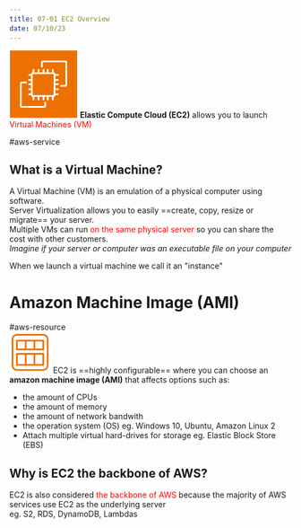 ```yaml
---
title: 07-01 EC2 Overview
date: 07/10/23
---
```


![35](../../images/icons/EC2_Icon.png) **Elastic Compute Cloud (EC2)** allows you to launch <span style="color:#ff0000">Virtual Machines (VM)</span>
  
\#aws-service 

## What is a Virtual Machine?

A Virtual Machine (VM) is an emulation of a physical computer using software.  
Server Virtualization allows you to easily ==create, copy, resize or migrate== your server.  
Multiple VMs can run <span style="color:#ff0000">on the same physical server</span> so you can share the cost with other customers.  
*Imagine if your server or computer was an executable file on your computer*

When we launch a virtual machine we call it an "instance"

# Amazon Machine Image (AMI)

\#aws-resource   
![35](../../images/icons/AMI_Icon.png) EC2 is ==highly configurable== where you can choose an **amazon machine image (AMI)** that affects options such as:

* the amount of CPUs
* the amount of memory
* the amount of network bandwith
* the operation system (OS) eg. Windows 10, Ubuntu, Amazon Linux 2
* Attach multiple virtual hard-drives for storage eg. Elastic Block Store (EBS)

## Why is EC2 the backbone of AWS?

EC2 is also considered <span style="color:#ff0000">the backbone of AWS</span> because the majority of AWS services use EC2 as the underlying server  
eg. S2, RDS, DynamoDB, Lambdas
